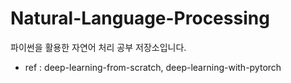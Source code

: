 # Natural-Language-Processing
파이썬을 활용한 자연어 처리 공부 저장소입니다.
- ref : deep-learning-from-scratch, deep-learning-with-pytorch
